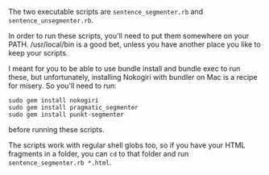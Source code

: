 The two executable scripts are `sentence_segmenter.rb` and `sentence_unsegmenter.rb`.

In order to run these scripts, you'll need to put them somewhere on your PATH. /usr/local/bin is a good bet, unless you have another place you like to keep your scripts.

I meant for you to be able to use bundle install and bundle exec to run these, but unfortunately, installing Nokogiri with bundler on Mac is a recipe for misery. So you'll need to run:

    sudo gem install nokogiri
    sudo gem install pragmatic_segmenter
    sudo gem install punkt-segmenter

before running these scripts.

The scripts work with regular shell globs too, so if you have your HTML fragments in a folder, you can `cd` to that folder and run `sentence_segmenter.rb *.html`.
